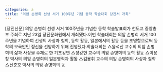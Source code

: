 ```yaml
---
categories: a
title: "의암 손병희 선생 서거 100주년 기념 동학 학술대회 당진서 개최"
---
```

[당진신문] 의암 손병희 선생 서거 100주년을 기념한 동학 학술발표회가 천도교 중앙총부 주최로 지난 23일 당진문화원에서 개최됐다.이번 학술대회는 의암 손병희 서거 100주년을 기념하여 선생의 사상과 철학, 동학 활동, 일본에서의 활동 등을 조명함으로써 동학의 보국안민 정신을 선양하기 위해 진행됐다.학술대회는 △윤석산 교수의 의암 손병희의 삶과 사상을 주제로 한 기조강연 △성강현 교수의 의암 손병희의 동학 활동 △이용창 박사의 의암 손병희의 일본행적과 활동 △김용휘 교수의 의암 손병희의 사상과 철학△신춘호 박사의 의암 손병희의 동